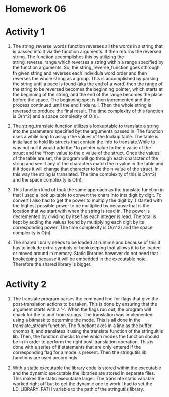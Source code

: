 Homework 06
===========

Activity 1
==========

1. The string_reverse_words function reverses all the words in a string that is passed into it via the function arguments. It then returns the reversed string. The function accomplishes this by utilizing the string_reverse_range which reverses a string within a range specified by the function arguments. So, the string_reverse_function goes sthrough th given string and reverses each individula word order and then reverses the whole string as a group. This is accomplished by parsing the string until a pace is found (aka the end of a word) then the range of the string to be reversed becomes the beginning pointer, which starts at the beginning of the string, and the end of the range becomes the place before the space. The beginning spot is then incremented and the process continued until the end finds null. Then the whole string is reversed to produce the final result. The time complexity of this function is O(n^2) and a space complexity of O(n). 

2. The string_translate function utilizes a lookuptable to translate a string into the parameters specified byt the arguments passed in. The function uses a while loop to assign the values of the lookup table. The table is initialiaed to hold lib structs that contain the info to translate.While to was not null it would add the *to pointer value to the n value of the struct and the *from value to the o value of the struct. Once the values of the table are set, the program will go through each character of the string and see if any of the characters match the o value in the table and if it does it will change that character to be the n value of the struct. In this way the string is translated. The time complexity of this is O(n^2) and the space complexity is O(n).

3. This function kind of took the same approach as the translate function in that I used a look up table to convert the chars  into ints digit by digit. To convert I also had to get the power to multiply the digit by. I started with the highest possible power to be multiplied by because that is the location that we start with when the string is read in. The power is decremented by dividing by itself as each integer is read. The total is kept by adding the values found by multiplying each digit by its corresponding power. The time complexity is O(n^2) and the space complexity is O(n). 

4. The shared library needs to be loaded at runtime and because of this it has to include extra symbols or bookkeeping that allows it to be loaded or moved around in memory. Static libraries however do not need that bookeeping because it will be embedded in the executable note. Therefore the shared library is bigger.

Activity 2
==========

1. The translate program parses the command line for flags that give the post-translation actions to be taken. This is done by ensuring that the argument starts with a '-'. When the flags run out, the program will chack for the to and from strings. The translation was implemented using a bitmask to determine the mode. This is all done in the translate_stream function.  The functiont akes in a line as the buffer, chomps it, and translates it using the translate function of the stringultils lib. Then, the function checks to see which modes the function should be in in order to perform the right post-translation operation. This is done with a series of if statements that are only entered if the corresponding flag for a mode is present. Then the stringutils lib functions are used accordingly.

2. With a static executable the library code is stored within the executable and the dynamic executable the libraries are stored in separate files. This makes the static executable larger. The translate static variable worked right off but to get the dynamic one to work I had to set the LD_LIBRARY_PATH variable to the path of the stringutils library. 